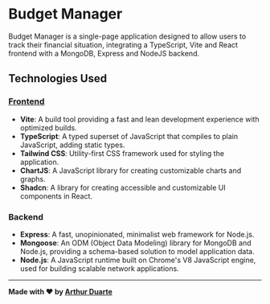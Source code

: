 # Budget Manager
Budget Manager is a single-page application designed to allow users to track their financial situation, integrating a TypeScript, Vite and React frontend with a MongoDB, Express and NodeJS backend. 

## Technologies Used

### [Frontend](https://github.com/arthrduarte/budget-manager)
- **Vite**: A build tool providing a fast and lean development experience with optimized builds.
- **TypeScript**: A typed superset of JavaScript that compiles to plain JavaScript, adding static types.
- **Tailwind CSS**: Utility-first CSS framework used for styling the application.
- **ChartJS**: A JavaScript library for creating customizable charts and graphs.
- **Shadcn**: A library for creating accessible and customizable UI components in React.

### Backend
- **Express**: A fast, unopinionated, minimalist web framework for Node.js.
- **Mongoose**: An ODM (Object Data Modeling) library for MongoDB and Node.js, providing a schema-based solution to model application data.
- **Node.js**: A JavaScript runtime built on Chrome's V8 JavaScript engine, used for building scalable network applications.

---

**Made with ❤️ by [Arthur Duarte](https://github.com/o2thur)**

